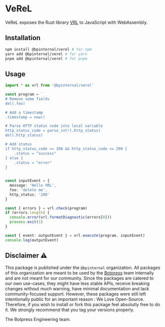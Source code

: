 # VeReL

VeReL exposes the Rust library [VRL](https://github.com/vectordotdev/vrl) to JavaScript with WebAssembly.

## Installation

```bash
npm install @bpinternal/verel # for npm
yarn add @bpinternal/verel # for yarn
pnpm add @bpinternal/verel # for pnpm
```

## Usage

```ts
import * as vrl from '@bpinternal/verel'

const program = `
# Remove some fields
del(.foo)

# Add a timestamp
.timestamp = now()

# Parse HTTP status code into local variable
http_status_code = parse_int!(.http_status)
del(.http_status)

# Add status
if http_status_code >= 200 && http_status_code <= 299 {
    .status = "success"
} else {
    .status = "error"
}
`

const inputEvent = {
  message: 'Hello VRL',
  foo: 'delete me',
  http_status: '200'
}

const { errors } = vrl.check(program)
if (errors.length) {
  console.error(vrl.formatDiagnostic(errors[0]))
  process.exit(1)
}

const { event: outputEvent } = vrl.execute(program, inputEvent)
console.log(outputEvent)
```

## Disclaimer ⚠️

This package is published under the `@bpinternal` organization. All packages of this organization are meant to be used by the [Botpress](https://github.com/botpress/botpress) team internally and are not meant for our community. Since the packages are catered to our own use-cases, they might have less stable APIs, receive breaking changes without much warning, have minimal documentation and lack community-focused support. However, these packages were still left intentionally public for an important reason : We Love Open-Source. Therefore, if you wish to install or fork this package feel absolutly free to do it. We strongly recommend that you tag your versions properly.

The Botpress Engineering team.
